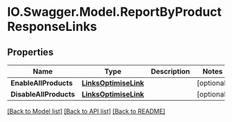 # IO.Swagger.Model.ReportByProductResponseLinks
## Properties

Name | Type | Description | Notes
------------ | ------------- | ------------- | -------------
**EnableAllProducts** | [**LinksOptimiseLink**](LinksOptimiseLink.md) |  | [optional] 
**DisableAllProducts** | [**LinksOptimiseLink**](LinksOptimiseLink.md) |  | [optional] 

[[Back to Model list]](../README.md#documentation-for-models) [[Back to API list]](../README.md#documentation-for-api-endpoints) [[Back to README]](../README.md)

